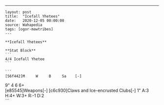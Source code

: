 ---
    layout: post
    title:  "Icefall Yhetees"
    date:   2020-12-05 00:00:00
    source: Wahapedia
    tags: [ogor-mawtribes]
    ---
    
    **Icefall Yhetees**
    
    **Stat Block**
    ```
    4/4 Icefall Yhetee
    ```
    
    ```
    [56f442]M     W     B     Sa    [-]
9"    4     6     6+    
[e85545]Weapons[-]
[c6c930]Claws and Ice-encrusted Clubs[-]
1"     A:3    H:4+   W:3+   R:-1   D:2   
    ```
    
    
    